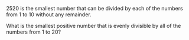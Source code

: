 2520 is the smallest number that can be divided by each of the numbers from 1 to 10 without any remainder.
 
 What is the smallest positive number that is evenly divisible by all of the numbers from 1 to 20?